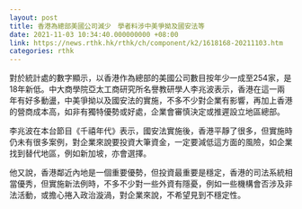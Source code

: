 ```yaml
---
layout: post
title: 香港為總部美國公司減少　學者料涉中美爭拗及國安法等
date: 2021-11-03 10:34:40.000000000 +08:00
link: https://news.rthk.hk/rthk/ch/component/k2/1618168-20211103.htm
categories: rthk
---
```


對於統計處的數字顯示，以香港作為總部的美國公司數目按年少一成至254家，是18年新低。中大商學院亞太工商研究所名譽教研學人李兆波表示，香港在這一兩年有好多動盪，中美爭拗以及國安法的實施，不多不少對企業有影響，再加上香港的營商成本高，如非有獨特優勢或好處，企業會審慎決定或推遲設立地區總部。

李兆波在本台節目《千禧年代》表示，國安法實施後，香港平靜了很多，但實施時仍未有很多案例，對企業來說要投資大筆資金，一定要減低這方面的風險，如企業找到替代地區，例如新加坡，亦會選擇。

他又說，香港鄰近內地是一個重要優勢，但投資最重要是穩定，香港的司法系統相當優秀，但實施新法例時，不多不少對一些外資有隱憂，例如一些機構會否涉及非法活動，或擔心捲入政治漩渦，對企業來說，不希望見到不穩定性。
